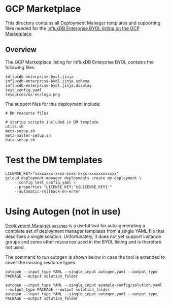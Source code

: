 # GCP Marketplace

This directory contains all Deployment Manager templates and supporting files needed for the [InfluxDB Enterprise BYOL listing on the GCP Marketplace]().

## Overview

The GCP Marketplace listing for InfluxDB Enterprise BYOL contains the following files.

```
influxdb-enterprise-byol.jinja
influxdb-enterprise-byol.jinja.schema
influxdb-enterprise-byol.jinja.display
test_config.yaml
resources/us-en/logo.png
```

The support files for this deployment include:

```
# DM resource files

# startup scripts included in DM template
utils.sh
meta-setup.sh
meta-master-setup.sh
data-setup.sh
```

# Test the DM templates

```
LICENSE_KEY="xxxxxxxx-xxxx-xxxx-xxxx-xxxxxxxxxxxx"
gcloud deployment-manager deployments create my-deployment \
    --config test_config.yaml \
    --properties "LICENSE_KEY:'${LICENSE_KEY}'"
    --automatic-rollback-on-error
```

# Using Autogen (not in use)

[Deployment Manager `autogen`](https://github.com/GoogleCloudPlatform/deploymentmanager-autogen) is a useful tool for auto-generating a complete set of deployment manager templates from a single YAML file that describes a single solution. Unfortunately, it does not yet support instance groups and some other resources used in the BYOL listing and is therefore not used.

The command to run autogen is shown below in case the tool is extended to cover the missing resource types.

```
autogen --input_type YAML --single_input autogen.yaml --output_type PACKAGE --output solution_folder

autogen --input_type YAML --single_input example-config/solution.yaml --output_type PACKAGE --output solution_folder
autogen --input_type YAML --single_input autogen.yaml --output_type PACKAGE --output solution_folder
```
